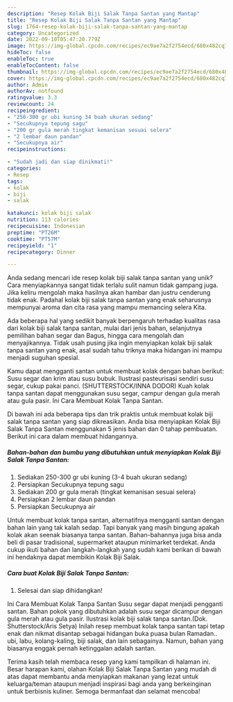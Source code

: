 ```yaml
---
description: "Resep Kolak Biji Salak Tanpa Santan yang Mantap"
title: "Resep Kolak Biji Salak Tanpa Santan yang Mantap"
slug: 1764-resep-kolak-biji-salak-tanpa-santan-yang-mantap
category: Uncategorized
date: 2022-09-10T05:47:20.779Z
image: https://img-global.cpcdn.com/recipes/ec9ae7a2f2754ecd/680x482cq70/kolak-biji-salak-tanpa-santan-foto-resep-utama.jpg
hideToc: false
enableToc: true
enableTocContent: false
thumbnail: https://img-global.cpcdn.com/recipes/ec9ae7a2f2754ecd/680x482cq70/kolak-biji-salak-tanpa-santan-foto-resep-utama.jpg
cover: https://img-global.cpcdn.com/recipes/ec9ae7a2f2754ecd/680x482cq70/kolak-biji-salak-tanpa-santan-foto-resep-utama.jpg
author: Admin
authorAv: notfound
ratingvalue: 3.3
reviewcount: 24
recipeingredient:
- "250-300 gr ubi kuning 34 buah ukuran sedang"
- "Secukupnya tepung sagu"
- "200 gr gula merah tingkat kemanisan sesuai selera"
- "2 lembar daun pandan"
- "Secukupnya air"
recipeinstructions:

- "Sudah jadi dan siap dinikmati!"
categories:
- Resep
tags:
- kolak
- biji
- salak

katakunci: kolak biji salak 
nutrition: 113 calories
recipecuisine: Indonesian
preptime: "PT26M"
cooktime: "PT57M"
recipeyield: "1"
recipecategory: Dinner

---
```





Anda sedang mencari ide resep kolak biji salak tanpa santan yang unik? Cara menyiapkannya sangat tidak terlalu sulit namun tidak gampang juga. Jika keliru mengolah maka hasilnya akan hambar dan justru cenderung tidak enak. Padahal kolak biji salak tanpa santan yang enak seharusnya mempunyai aroma dan cita rasa yang mampu memancing selera Kita.





Ada beberapa hal yang sedikit banyak berpengaruh terhadap kualitas rasa dari kolak biji salak tanpa santan, mulai dari jenis bahan, selanjutnya pemilihan bahan segar dan Bagus, hingga cara mengolah dan menyajikannya. Tidak usah pusing jika ingin menyiapkan kolak biji salak tanpa santan yang enak,      asal sudah tahu triknya maka hidangan ini mampu menjadi suguhan spesial.














Kamu dapat mengganti santan untuk membuat kolak dengan bahan berikut: Susu segar dan krim atau susu bubuk. Ilustrasi pasteurisasi sendiri susu segar, cukup pakai panci. (SHUTTERSTOCK/INNA DODOR) Kuah kolak tanpa santan dapat menggunakan susu segar, campur dengan gula merah atau gula pasir. Ini Cara Membuat Kolak Tanpa Santan.






Di bawah ini ada beberapa tips dan trik praktis untuk membuat kolak biji salak tanpa santan yang siap dikreasikan. Anda bisa menyiapkan Kolak Biji Salak Tanpa Santan menggunakan 5 jenis bahan dan 0 tahap pembuatan. Berikut ini cara dalam membuat hidangannya.

<!--inarticleads1-->

##### Bahan-bahan dan bumbu yang dibutuhkan untuk menyiapkan Kolak Biji Salak Tanpa Santan:

1. Sediakan 250-300 gr ubi kuning (3-4 buah ukuran sedang)
1. Persiapkan Secukupnya tepung sagu
1. Sediakan 200 gr gula merah (tingkat kemanisan sesuai selera)
1. Persiapkan 2 lembar daun pandan
1. Persiapkan Secukupnya air


Untuk membuat kolak tanpa santan, alternatifnya mengganti santan dengan bahan lain yang tak kalah sedap. Tapi banyak yang masih bingung apakah kolak akan seenak biasanya tanpa santan. Bahan-bahannya juga bisa anda beli di pasar tradisional, supermarket ataupun minimarket terdekat. Anda cukup ikuti bahan dan langkah-langkah yang sudah kami berikan di bawah ini hendaknya dapat membikin Kolak Biji Salak. 

<!--inarticleads2-->

##### Cara buat Kolak Biji Salak Tanpa Santan:


1. Selesai dan siap dihidangkan!

Ini Cara Membuat Kolak Tanpa Santan Susu segar dapat menjadi pengganti santan. Bahan pokok yang dibutuhkan adalah susu segar dicampur dengan gula merah atau gula pasir. Ilustrasi kolak biji salak tanpa santan.(Dok. Shutterstock/Aris Setya) Inilah resep membuat kolak tanpa santan tapi tetap enak dan nikmat disantap sebagai hidangan buka puasa bulan Ramadan.. ubi, labu, kolang-kaling, biji salak, dan lain sebagainya. Namun, bahan yang biasanya enggak pernah ketinggalan adalah santan. 

Terima kasih telah membaca resep yang kami tampilkan di halaman ini. Besar harapan kami, olahan Kolak Biji Salak Tanpa Santan yang mudah di atas dapat membantu anda menyiapkan makanan yang lezat untuk keluarga/teman ataupun menjadi inspirasi bagi anda yang berkeinginan untuk berbisnis kuliner. Semoga bermanfaat dan selamat mencoba!
